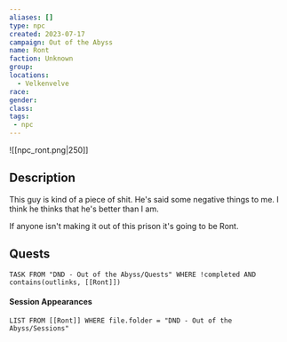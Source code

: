 ```yaml
---
aliases: []
type: npc
created: 2023-07-17
campaign: Out of the Abyss
name: Ront
faction: Unknown
group:
locations:
  - Velkenvelve
race:
gender:
class:
tags:
 - npc
---
```

![[npc_ront.png|250]]
## Description

This guy is kind of a piece of shit. He's said some negative things to me. I think he thinks that he's better than I am.

If anyone isn't making it out of this prison it's going to be Ront.

## Quests
```dataview
TASK FROM "DND - Out of the Abyss/Quests" WHERE !completed AND contains(outlinks, [[Ront]]) 
```

#### Session Appearances
```dataview
LIST FROM [[Ront]] WHERE file.folder = "DND - Out of the Abyss/Sessions"
```
